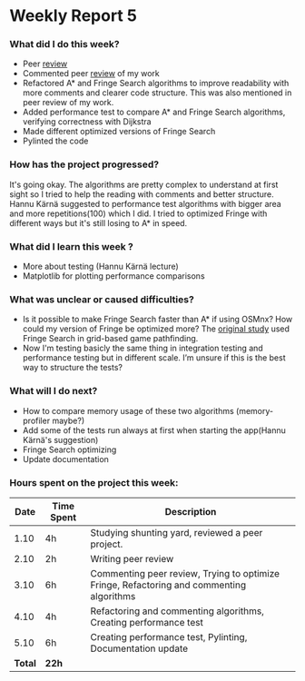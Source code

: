 # Weekly Report 5

### What did I do this week?
- Peer [review](https://github.com/reettap/calculator/issues/1)
- Commented peer [review](https://github.com/sampsaoinonen/TiRa-RouteOptimizer/issues/1) of my work
- Refactored A* and Fringe Search algorithms to improve readability with more comments and clearer code structure. This was also mentioned in peer review of my work.
- Added performance test to compare A* and Fringe Search algorithms, verifying correctness with Dijkstra
- Made different optimized versions of Fringe Search
- Pylinted the code

### How has the project progressed?
It's going okay. The algorithms are pretty complex to understand at first sight so I tried to help the reading with comments and better structure. Hannu Kärnä suggested to performance test algorithms with bigger area and more repetitions(100) which I did. I tried to optimized Fringe with different ways but it's still losing to A* in speed.

### What did I learn this week ?
- More about testing (Hannu Kärnä lecture)
- Matplotlib for plotting performance comparisons

### What was unclear or caused difficulties?
- Is it possible to make Fringe Search faster than A* if using OSMnx? How could my version of Fringe be optimized more? The [original study](https://webdocs.cs.ualberta.ca/~holte/Publications/fringe.pdf) used Fringe Search in grid-based game pathfinding.
- Now I'm testing basicly the same thing in integration testing and performance testing but in different scale. I’m unsure if this is the best way to structure the tests?

### What will I do next?
- How to compare memory usage of these two algorithms (memory-profiler maybe?)
- Add some of the tests run always at first when starting the app(Hannu Kärnä's suggestion)
- Fringe Search optimizing
- Update documentation



### Hours spent on the project this week:

| Date  | Time Spent | Description                                     |
| ----- | ---------- | ------------------------------------------------|
| 1.10  | 4h         | Studying shunting yard,  reviewed a peer project.                                |
| 2.10  | 2h         | Writing peer review          |
| 3.10  | 6h         | Commenting peer review, Trying to optimize Fringe, Refactoring and commenting algorithms        |
| 4.10  | 4h         | Refactoring and commenting algorithms, Creating performance test|
| 5.10  | 6h         | Creating performance test, Pylinting, Documentation update|
| **Total** | **22h**     |
